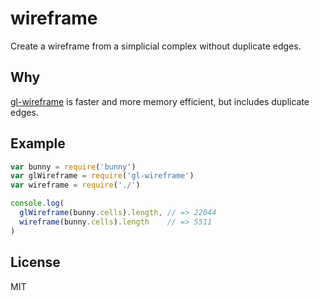# wireframe
Create a wireframe from a simplicial complex without duplicate edges.

## Why
[gl-wireframe](https://github.com/hughsk/gl-wireframe) is faster and more memory efficient, but includes duplicate edges.

## Example
```javascript
var bunny = require('bunny')
var glWireframe = require('gl-wireframe')
var wireframe = require('./')

console.log(
  glWireframe(bunny.cells).length, // => 22044
  wireframe(bunny.cells).length    // => 5511
)
```

## License
MIT
